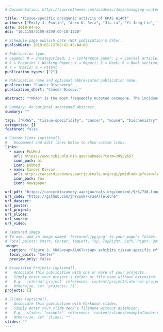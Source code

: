 ```yaml
---
# Documentation: https://sourcethemes.com/academic/docs/managing-content/

title: "Tissue-specific oncogenic activity of KRAS A146T"
authors: ["Emily J. Poulin", "Asim K. Bera", "Jia Lu", "Yi-Jang Lin", "Samantha Dale Strasser", "Joao A. Paulo", "Tannie Q. Huang", "Carolina Morales", "Wei Yan", "Joshua Cook", "Jonathan A. Nowak", "Douglas K. Brubaker", "Brian A. Joughin", "Christian W. Johnson", "Rebecca A. DeStefanis", "Phaedra C. Ghazi", "Sudershan Gondi", "Thomas E. Wales", "Roxana E. Iacob", "Lana Bogdanova", "Jessica J. Gierut", "Yina Li", "John R. Engen", "Pedro A. Perez-Mancera", "Benjamin S. Braun", "Steven P. Gygi", "Douglas A. Lauffenburger", "Kenneth D. Westover", "Kevin M. Haigis"]
date: 2019-04-05
doi: "10.1158/2159-8290.CD-18-1220"

# Schedule page publish date (NOT publication's date).
publishDate: 2019-08-12T08:41:45-04:00

# Publication type.
# Legend: 0 = Uncategorized; 1 = Conference paper; 2 = Journal article;
# 3 = Preprint / Working Paper; 4 = Report; 5 = Book; 6 = Book section;
# 7 = Thesis; 8 = Patent
publication_types: ["2"]

# Publication name and optional abbreviated publication name.
publication: "Cancer Discovery"
publication_short: "Cancer Discov."

abstract: "*KRAS* is the most frequently mutated oncogene. The incidence of specific *KRAS* alleles varies between cancers from different sites, but it is unclear whether allelic selection results from biological selection for specific mutant KRAS proteins. We used a cross- disciplinary approach to compare KRAS<sup>G12D</sup>, a common mutant form, and KRAS<sup>A146T</sup>, a mutant that occurs only in selected cancers. Biochemical and structural studies demonstrated that KRAS<sup>A146T</sup> exhibits a marked extension of switch 1 away from the protein body and nucleotide binding site, which activates KRAS by promoting a high rate of intrinsic and guanine nucleotide exchange factor–induced nucleotide exchange. Using mice genetically engineered to express either allele, we found that KRAS<sup>G12D</sup> and KRAS<sup>A146T</sup> exhibit distinct tissue-specific effects on homeostasis that mirror mutational frequencies in human cancers. These tissue-specific phenotypes result from allele-specific signaling properties, demonstrating that context-dependent variations in signaling downstream of different KRAS mutants drive the *KRAS* mutational pattern seen in cancer."

# Summary. An optional shortened abstract.
summary: ""

tags: ["KRAS", "tissue-specificity", "cancer", "mouse", "biochemistry", "molecular biology", "allele-specific", "computational biology", "bioinformatics"]
categories: []
featured: false

# Custom links (optional).
#   Uncomment and edit lines below to show custom links.
links:
  - name: PubMed
    url: https://www.ncbi.nlm.nih.gov/pubmed/?term=30952657
    icon_pack: ai
    icon: pubmed
  - name: Cancer Discov.
    url: http://cancerdiscovery.aacrjournals.org/cgi/pmidlookup?view=long&pmid=30952657
    icon_pack: fas
    icon: newspaper

url_pdf: "https://cancerdiscovery.aacrjournals.org/content/9/6/738.long"
url_code: "https://github.com/jhrcook/KrasAlleleCna"
url_dataset:
url_poster:
url_project:
url_slides:
url_source:
url_video:

# Featured image
# To use, add an image named `featured.jpg/png` to your page's folder. 
# Focal points: Smart, Center, TopLeft, Top, TopRight, Left, Right, BottomLeft, Bottom, BottomRight.
image:
  caption: "Figure 3. KRAS<sup>A146T</sup> exhibits tissue-specific effects on homeostasis."
  focal_point: "Center"
  preview_only: false

# Associated Projects (optional).
#   Associate this publication with one or more of your projects.
#   Simply enter your project's folder or file name without extension.
#   E.g. `internal-project` references `content/project/internal-project/index.md`.
#   Otherwise, set `projects: []`.
projects: []

# Slides (optional).
#   Associate this publication with Markdown slides.
#   Simply enter your slide deck's filename without extension.
#   E.g. `slides: "example"` references `content/slides/example/index.md`.
#   Otherwise, set `slides: ""`.
slides: ""
---
```

<script type="text/javascript" src="https://d1bxh8uas1mnw7.cloudfront.net/assets/embed.js"></script><div data-badge-details="right" data-badge-type="medium-donut" data-doi="10.1158/2159-8290.CD-18-1220" data-hide-no-mentions="true" class="altmetric-embed"></div>
